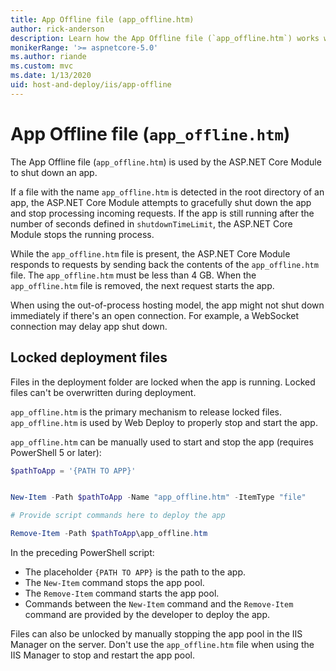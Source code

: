 ```yaml
---
title: App Offline file (app_offline.htm)
author: rick-anderson
description: Learn how the App Offline file (`app_offline.htm`) works with the ASP.NET Core Module.
monikerRange: '>= aspnetcore-5.0'
ms.author: riande
ms.custom: mvc
ms.date: 1/13/2020
uid: host-and-deploy/iis/app-offline
---
```

# App Offline file (`app_offline.htm`)

The App Offline file (`app_offline.htm`) is used by the ASP.NET Core Module to shut down an app.

If a file with the name `app_offline.htm` is detected in the root directory of an app, the ASP.NET Core Module attempts to gracefully shut down the app and stop processing incoming requests. If the app is still running after the number of seconds defined in `shutdownTimeLimit`, the ASP.NET Core Module stops the running process.

While the `app_offline.htm` file is present, the ASP.NET Core Module responds to requests by sending back the contents of the `app_offline.htm` file. The `app_offline.htm` must be less than 4 GB. When the `app_offline.htm` file is removed, the next request starts the app.

When using the out-of-process hosting model, the app might not shut down immediately if there's an open connection. For example, a WebSocket connection may delay app shut down.

## Locked deployment files

Files in the deployment folder are locked when the app is running. Locked files can't be overwritten during deployment.

`app_offline.htm` is the primary mechanism to release locked files. `app_offline.htm` is used by Web Deploy to properly stop and start the app.

`app_offline.htm` can be manually used to start and stop the app (requires PowerShell 5 or later):

```PowerShell
$pathToApp = '{PATH TO APP}'


New-Item -Path $pathToApp -Name "app_offline.htm" -ItemType "file"

# Provide script commands here to deploy the app

Remove-Item -Path $pathToApp\app_offline.htm
```

In the preceding PowerShell script:

* The placeholder `{PATH TO APP}` is the path to the app.
* The `New-Item` command stops the app pool.
* The `Remove-Item` command starts the app pool.
* Commands between the `New-Item` command and the `Remove-Item` command are provided by the developer to deploy the app.

Files can also be unlocked by manually stopping the app pool in the IIS Manager on the server. Don't use the `app_offline.htm` file when using the IIS Manager to stop and restart the app pool.
